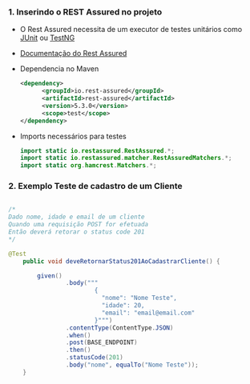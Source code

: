 ### 1. Inserindo o REST Assured no projeto

- O Rest Assured necessita de um executor de testes unitários como [JUnit](https://junit.org/junit5/) ou [TestNG](https://testng.org/doc/index.html)
- [Documentação do Rest Assured](https://rest-assured.io/)
- Dependencia no Maven
    
    ```xml
    <dependency>
          <groupId>io.rest-assured</groupId>
          <artifactId>rest-assured</artifactId>
          <version>5.3.0</version>
          <scope>test</scope>
    </dependency>
    ```
    
- Imports necessários para testes
    
    ```java
    import static io.restassured.RestAssured.*;
    import static io.restassured.matcher.RestAssuredMatchers.*;
    import static org.hamcrest.Matchers.*;
    ```
    

### 2. Exemplo  Teste de cadastro de um Cliente

```java

/*
Dado nome, idade e email de um cliente
Quando uma requisição POST for efetuada
Então deverá retorar o status code 201
*/

@Test
    public void deveRetornarStatus201AoCadastrarCliente() {

        given()
                .body("""
                        {
                          "nome": "Nome Teste",
                          "idade": 20,
                          "email": "email@email.com"
                        }""")
                .contentType(ContentType.JSON)
                .when()
                .post(BASE_ENDPOINT)
                .then()
                .statusCode(201)
                .body("nome", equalTo("Nome Teste"));
    }
```
